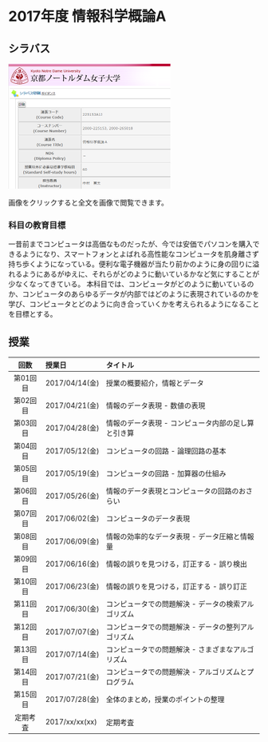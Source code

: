 # 2017年度 情報科学概論A

## シラバス

[![](2017iisA/syllabus-mini.png)](2017iisA/syllabus.png)

画像をクリックすると全文を画像で閲覧できます。

### 科目の教育目標

一昔前までコンピュータは高価なものだったが、今では安価でパソコンを購入できるようになり、スマートフォンとよばれる高性能なコンピュータを肌身離さず持ち歩くようになっている。便利な電子機器が当たり前かのように身の回りに溢れるようにあるがゆえに、それらがどのように動いているかなど気にすることが少なくなってきている。
本科目では、コンピュータがどのように動いているのか、コンピュータのあらゆるデータが内部ではどのように表現されているのかを学び、コンピュータとどのように向き合っていくかを考えられるようになることを目標とする。

## 授業

| 回数 | 授業日 | タイトル |
|:-:|:--|:--|
|第01回目|2017/04/14(金)|授業の概要紹介，情報とデータ|
|第02回目|2017/04/21(金)|情報のデータ表現 - 数値の表現|
|第03回目|2017/04/28(金)|情報のデータ表現 - コンピュータ内部の足し算と引き算|
|第04回目|2017/05/12(金)|コンピュータの回路 - 論理回路の基本|
|第05回目|2017/05/19(金)|コンピュータの回路 - 加算器の仕組み|
|第06回目|2017/05/26(金)|情報のデータ表現とコンピュータの回路のおさらい|
|第07回目|2017/06/02(金)|コンピュータのデータ表現|
|第08回目|2017/06/09(金)|情報の効率的なデータ表現 - データ圧縮と情報量|
|第09回目|2017/06/16(金)|情報の誤りを見つける，訂正する - 誤り検出|
|第10回目|2017/06/23(金)|情報の誤りを見つける，訂正する - 誤り訂正|
|第11回目|2017/06/30(金)|コンピュータでの問題解決 - データの検索アルゴリズム|
|第12回目|2017/07/07(金)|コンピュータでの問題解決 - データの整列アルゴリズム|
|第13回目|2017/07/14(金)|コンピュータでの問題解決 - さまざまなアルゴリズム|
|第14回目|2017/07/21(金)|コンピュータでの問題解決 - アルゴリズムとプログラム|
|第15回目|2017/07/28(金)|全体のまとめ，授業のポイントの整理|
|定期考査|2017/xx/xx(xx)|定期考査|

